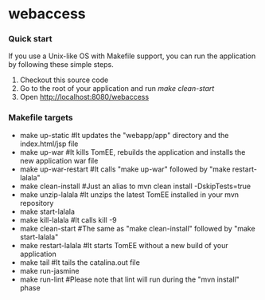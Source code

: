 webaccess
=======

### Quick start ###

If you use a Unix-like OS with Makefile support, you can run the application by following these simple steps.

1. Checkout this source code
2. Go to the root of your application and run *make clean-start*
3. Open <http://localhost:8080/webaccess>


### Makefile targets ###

* make up-static #It updates the "webapp/app" directory and the index.html/jsp file
* make up-war #It kills TomEE, rebuilds the application and installs the new application war file
* make up-war-restart #It calls "make up-war" followed by "make restart-lalala"
* make clean-install #Just an alias to mvn clean install -DskipTests=true
* make unzip-lalala #It unzips the latest TomEE installed in your mvn repository
* make start-lalala
* make kill-lalala #It calls kill -9 <TomEE process id>
* make clean-start #The same as "make clean-install" followed by "make start-lalala"
* make restart-lalala #It starts TomEE without a new build of your application
* make tail #It tails the catalina.out file
* make run-jasmine
* make run-lint #Please note that lint will run during the "mvn install" phase
